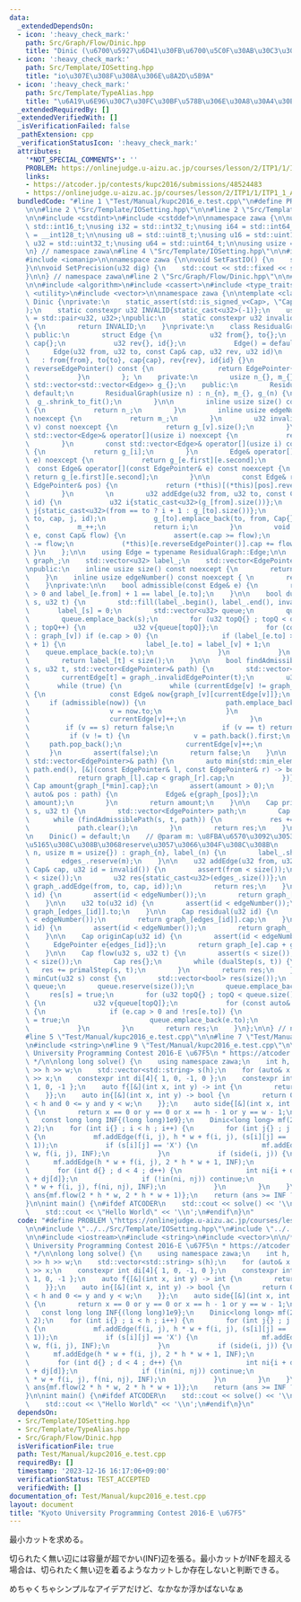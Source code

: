 ```yaml
---
data:
  _extendedDependsOn:
  - icon: ':heavy_check_mark:'
    path: Src/Graph/Flow/Dinic.hpp
    title: "Dinic (\u6700\u5927\u6D41\u30FB\u6700\u5C0F\u30AB\u30C3\u30C8)"
  - icon: ':heavy_check_mark:'
    path: Src/Template/IOSetting.hpp
    title: "io\u307E\u308F\u308A\u306E\u8A2D\u5B9A"
  - icon: ':heavy_check_mark:'
    path: Src/Template/TypeAlias.hpp
    title: "\u6A19\u6E96\u30C7\u30FC\u30BF\u578B\u306E\u30A8\u30A4\u30EA\u30A2\u30B9"
  _extendedRequiredBy: []
  _extendedVerifiedWith: []
  _isVerificationFailed: false
  _pathExtension: cpp
  _verificationStatusIcon: ':heavy_check_mark:'
  attributes:
    '*NOT_SPECIAL_COMMENTS*': ''
    PROBLEM: https://onlinejudge.u-aizu.ac.jp/courses/lesson/2/ITP1/1/ITP1_1_A
    links:
    - https://atcoder.jp/contests/kupc2016/submissions/48524483
    - https://onlinejudge.u-aizu.ac.jp/courses/lesson/2/ITP1/1/ITP1_1_A
  bundledCode: "#line 1 \"Test/Manual/kupc2016_e.test.cpp\"\n#define PROBLEM \"https://onlinejudge.u-aizu.ac.jp/courses/lesson/2/ITP1/1/ITP1_1_A\"\
    \n\n#line 2 \"Src/Template/IOSetting.hpp\"\n\n#line 2 \"Src/Template/TypeAlias.hpp\"\
    \n\n#include <cstdint>\n#include <cstddef>\n\nnamespace zawa {\n\nusing i16 =\
    \ std::int16_t;\nusing i32 = std::int32_t;\nusing i64 = std::int64_t;\nusing i128\
    \ = __int128_t;\n\nusing u8 = std::uint8_t;\nusing u16 = std::uint16_t;\nusing\
    \ u32 = std::uint32_t;\nusing u64 = std::uint64_t;\n\nusing usize = std::size_t;\n\
    \n} // namespace zawa\n#line 4 \"Src/Template/IOSetting.hpp\"\n\n#include <iostream>\n\
    #include <iomanip>\n\nnamespace zawa {\n\nvoid SetFastIO() {\n    std::cin.tie(nullptr)->sync_with_stdio(false);\n\
    }\n\nvoid SetPrecision(u32 dig) {\n    std::cout << std::fixed << std::setprecision(dig);\n\
    }\n\n} // namespace zawa\n#line 2 \"Src/Graph/Flow/Dinic.hpp\"\n\n#line 4 \"Src/Graph/Flow/Dinic.hpp\"\
    \n\n#include <algorithm>\n#include <cassert>\n#include <type_traits>\n#include\
    \ <utility>\n#include <vector>\n\nnamespace zawa {\n\ntemplate <class Cap>\nclass\
    \ Dinic {\nprivate:\n    static_assert(std::is_signed_v<Cap>, \"Cap must be signed\"\
    );\n    static constexpr u32 INVALID{static_cast<u32>(-1)};\n    using EdgePointer\
    \ = std::pair<u32, u32>;\npublic:\n    static constexpr u32 invalid() noexcept\
    \ {\n        return INVALID;\n    }\nprivate:\n    class ResidualGraph {\n   \
    \ public:\n        struct Edge {\n            u32 from{}, to{};\n            Cap\
    \ cap{};\n            u32 rev{}, id{};\n            Edge() = default;\n      \
    \      Edge(u32 from, u32 to, const Cap& cap, u32 rev, u32 id)\n             \
    \   : from{from}, to{to}, cap{cap}, rev{rev}, id{id} {}\n            EdgePointer\
    \ reverseEdgePointer() const {\n                return EdgePointer{to, rev};\n\
    \            }\n        }; \n    private:\n        usize n_{}, m_{};\n       \
    \ std::vector<std::vector<Edge>> g_{};\n    public:\n        ResidualGraph() =\
    \ default;\n        ResidualGraph(usize n) : n_{n}, m_{}, g_(n) {\n          \
    \  g_.shrink_to_fit();\n        }\n\n        inline usize size() const noexcept\
    \ {\n            return n_;\n        }\n        inline usize edgeNumber() const\
    \ noexcept {\n            return m_;\n        }\n        u32 invalidEdgePointer(u32\
    \ v) const noexcept {\n            return g_[v].size();\n        }\n\n       \
    \ std::vector<Edge>& operator[](usize i) noexcept {\n            return g_[i];\n\
    \        }\n        const std::vector<Edge>& operator[](usize i) const noexcept\
    \ {\n            return g_[i];\n        }\n        Edge& operator[](const EdgePointer&\
    \ e) noexcept {\n            return g_[e.first][e.second];\n        }\n      \
    \  const Edge& operator[](const EdgePointer& e) const noexcept {\n           \
    \ return g_[e.first][e.second];\n        }\n\n        const Edge& reverseEdge(const\
    \ EdgePointer& pos) {\n            return (*this)[(*this)[pos].reverseEdgePointer()];\n\
    \        }\n        \n        u32 addEdge(u32 from, u32 to, const Cap& cap, u32\
    \ id) {\n            u32 i{static_cast<u32>(g_[from].size())};\n            u32\
    \ j{static_cast<u32>(from == to ? i + 1 : g_[to].size())};\n            g_[from].emplace_back(from,\
    \ to, cap, j, id);\n            g_[to].emplace_back(to, from, Cap{}, i, id);\n\
    \            m_++;\n            return i;\n        }\n        void update(Edge&\
    \ e, const Cap& flow) {\n            assert(e.cap >= flow);\n            e.cap\
    \ -= flow;\n            (*this)[e.reverseEdgePointer()].cap += flow;\n       \
    \ }\n    };\n\n    using Edge = typename ResidualGraph::Edge;\n\n    ResidualGraph\
    \ graph_;\n    std::vector<u32> label_;\n    std::vector<EdgePointer> edges_;\n\
    \npublic:\n    inline usize size() const noexcept {\n        return graph_.size();\n\
    \    }\n    inline usize edgeNumber() const noexcept { \n        return graph_.edgeNumber();\n\
    \    }\nprivate:\n\n    bool admissible(const Edge& e) {\n        return e.cap\
    \ > 0 and label_[e.from] + 1 == label_[e.to];\n    }\n\n    bool dualStep(u32\
    \ s, u32 t) {\n        std::fill(label_.begin(), label_.end(), invalid());\n \
    \       label_[s] = 0;\n        std::vector<u32> queue;\n        queue.reserve(size());\n\
    \        queue.emplace_back(s);\n        for (u32 topQ{} ; topQ < queue.size()\
    \ ; topQ++) {\n            u32 v{queue[topQ]};\n            for (const auto& e\
    \ : graph_[v]) if (e.cap > 0) {\n                if (label_[e.to] > label_[v]\
    \ + 1) {\n                    label_[e.to] = label_[v] + 1;\n                \
    \    queue.emplace_back(e.to);\n                }\n            }\n        }\n\
    \        return label_[t] < size();\n    }\n\n    bool findAdmissiblePath(u32\
    \ s, u32 t, std::vector<EdgePointer>& path) {\n        std::vector<u32> currentEdge(size());\n\
    \        currentEdge[t] = graph_.invalidEdgePointer(t);\n        u32 v{s};\n \
    \       while (true) {\n            while (currentEdge[v] != graph_.invalidEdgePointer(v))\
    \ {\n                const Edge& now{graph_[v][currentEdge[v]]};\n           \
    \     if (admissible(now)) {\n                    path.emplace_back(v, currentEdge[v]);\n\
    \                    v = now.to;\n                }\n                else {\n\
    \                    currentEdge[v]++;\n                }\n            }\n   \
    \         if (v == s) return false;\n            if (v == t) return true;\n  \
    \          if (v != t) {\n                v = path.back().first;\n           \
    \     path.pop_back();\n                currentEdge[v]++;\n            }\n   \
    \     }\n        assert(false);\n        return false;\n    }\n\n    Cap flow(const\
    \ std::vector<EdgePointer>& path) {\n        auto min{std::min_element(path.begin(),\
    \ path.end(), [&](const EdgePointer& l, const EdgePointer& r) -> bool {\n    \
    \            return graph_[l].cap < graph_[r].cap;\n            })};\n       \
    \ Cap amount{graph_[*min].cap};\n        assert(amount > 0);\n        for (const\
    \ auto& pos : path) {\n            Edge& e{graph_[pos]};\n            graph_.update(e,\
    \ amount);\n        }\n        return amount;\n    }\n\n    Cap primalStep(u32\
    \ s, u32 t) {\n        std::vector<EdgePointer> path;\n        Cap res{};\n  \
    \      while (findAdmissiblePath(s, t, path)) {\n            res += flow(path);\n\
    \            path.clear();\n        }\n        return res;\n    }\n\npublic:\n\
    \n    Dinic() = default;\n    // @param m: \u8FBA\u6570\u3092\u3053\u3053\u306B\
    \u5165\u308C\u308B\u3068reserve\u3057\u3066\u304F\u308C\u308B\n    Dinic(usize\
    \ n, usize m = usize{}) : graph_{n}, label_(n) {\n        label_.shrink_to_fit();\n\
    \        edges_.reserve(m);\n    }\n\n    u32 addEdge(u32 from, u32 to, const\
    \ Cap& cap, u32 id = invalid()) {\n        assert(from < size());\n        assert(to\
    \ < size());\n        u32 res{static_cast<u32>(edges_.size())};\n        edges_.emplace_back(from,\
    \ graph_.addEdge(from, to, cap, id));\n        return res;\n    }\n\n    u32 from(u32\
    \ id) {\n        assert(id < edgeNumber());\n        return graph_[edges_[id]].from;\n\
    \    }\n\n    u32 to(u32 id) {\n        assert(id < edgeNumber());\n        return\
    \ graph_[edges_[id]].to;\n    }\n\n    Cap residual(u32 id) {\n        assert(id\
    \ < edgeNumber());\n        return graph_[edges_[id]].cap;\n    }\n\n    Cap flowed(u32\
    \ id) {\n        assert(id < edgeNumber());\n        return graph_.reverseEdge(edges_[id]).cap;\n\
    \    }\n\n    Cap originCap(u32 id) {\n        assert(id < edgeNumber());\n  \
    \      EdgePointer e{edges_[id]};\n        return graph_[e].cap + graph_.reverseEdge(edges_[id]).cap;\n\
    \    }\n\n    Cap flow(u32 s, u32 t) {\n        assert(s < size());\n        assert(t\
    \ < size());\n        Cap res{};\n        while (dualStep(s, t)) {\n         \
    \   res += primalStep(s, t);\n        }\n        return res;\n    }\n\n    std::vector<bool>\
    \ minCut(u32 s) const {\n        std::vector<bool> res(size());\n        std::vector<u32>\
    \ queue;\n        queue.reserve(size());\n        queue.emplace_back(s);\n   \
    \     res[s] = true;\n        for (u32 topQ{} ; topQ < queue.size() ; topQ++)\
    \ {\n            u32 v{queue[topQ]};\n            for (const auto& e : graph_[v])\
    \ {\n                if (e.cap > 0 and !res[e.to]) {\n                    res[e.to]\
    \ = true;\n                    queue.emplace_back(e.to);\n                } \n\
    \            }\n        }\n        return res;\n    }\n};\n\n} // namespace zawa\n\
    #line 5 \"Test/Manual/kupc2016_e.test.cpp\"\n\n#line 7 \"Test/Manual/kupc2016_e.test.cpp\"\
    \n#include <string>\n#line 9 \"Test/Manual/kupc2016_e.test.cpp\"\n\n/*\n * Kyoto\
    \ University Programming Contest 2016-E \u67F5\n * https://atcoder.jp/contests/kupc2016/submissions/48524483\n\
    \ */\n\nlong long solve() {\n    using namespace zawa;\n    int h, w; std::cin\
    \ >> h >> w;\n    std::vector<std::string> s(h);\n    for (auto& x : s) std::cin\
    \ >> x;\n    constexpr int di[4]{ 1, 0, -1, 0 };\n    constexpr int dj[4]{ 0,\
    \ 1, 0, -1 };\n    auto f{[&](int x, int y) -> int {\n        return x * w + y;\n\
    \    }};\n    auto in{[&](int x, int y) -> bool {\n        return 0 <= x and x\
    \ < h and 0 <= y and y < w;\n    }};\n    auto side{[&](int x, int y) -> bool\
    \ {\n        return x == 0 or y == 0 or x == h - 1 or y == w - 1;\n    }};\n \
    \   const long long INF{(long long)1e9};\n    Dinic<long long> mf(2 * h * w +\
    \ 2);\n    for (int i{} ; i < h ; i++) {\n        for (int j{} ; j < w ; j++)\
    \ {\n            mf.addEdge(f(i, j), h * w + f(i, j), (s[i][j] == 'X' ? INF :\
    \ 1));\n            if (s[i][j] == 'X') {\n                mf.addEdge(2 * h *\
    \ w, f(i, j), INF);\n            }\n            if (side(i, j)) {\n          \
    \      mf.addEdge(h * w + f(i, j), 2 * h * w + 1, INF);\n            }\n     \
    \       for (int d{} ; d < 4 ; d++) {\n                int ni{i + di[d]}, nj{j\
    \ + dj[d]};\n                if (!in(ni, nj)) continue;\n                mf.addEdge(h\
    \ * w + f(i, j), f(ni, nj), INF);\n            }\n        }\n    }\n    long long\
    \ ans{mf.flow(2 * h * w, 2 * h * w + 1)};\n    return (ans >= INF ? -1LL : ans);\n\
    }\n\nint main() {\n#ifdef ATCODER\n    std::cout << solve() << '\\n'; \n#else\n\
    \    std::cout << \"Hello World\" << '\\n';\n#endif\n}\n"
  code: "#define PROBLEM \"https://onlinejudge.u-aizu.ac.jp/courses/lesson/2/ITP1/1/ITP1_1_A\"\
    \n\n#include \"../../Src/Template/IOSetting.hpp\"\n#include \"../../Src/Graph/Flow/Dinic.hpp\"\
    \n\n#include <iostream>\n#include <string>\n#include <vector>\n\n/*\n * Kyoto\
    \ University Programming Contest 2016-E \u67F5\n * https://atcoder.jp/contests/kupc2016/submissions/48524483\n\
    \ */\n\nlong long solve() {\n    using namespace zawa;\n    int h, w; std::cin\
    \ >> h >> w;\n    std::vector<std::string> s(h);\n    for (auto& x : s) std::cin\
    \ >> x;\n    constexpr int di[4]{ 1, 0, -1, 0 };\n    constexpr int dj[4]{ 0,\
    \ 1, 0, -1 };\n    auto f{[&](int x, int y) -> int {\n        return x * w + y;\n\
    \    }};\n    auto in{[&](int x, int y) -> bool {\n        return 0 <= x and x\
    \ < h and 0 <= y and y < w;\n    }};\n    auto side{[&](int x, int y) -> bool\
    \ {\n        return x == 0 or y == 0 or x == h - 1 or y == w - 1;\n    }};\n \
    \   const long long INF{(long long)1e9};\n    Dinic<long long> mf(2 * h * w +\
    \ 2);\n    for (int i{} ; i < h ; i++) {\n        for (int j{} ; j < w ; j++)\
    \ {\n            mf.addEdge(f(i, j), h * w + f(i, j), (s[i][j] == 'X' ? INF :\
    \ 1));\n            if (s[i][j] == 'X') {\n                mf.addEdge(2 * h *\
    \ w, f(i, j), INF);\n            }\n            if (side(i, j)) {\n          \
    \      mf.addEdge(h * w + f(i, j), 2 * h * w + 1, INF);\n            }\n     \
    \       for (int d{} ; d < 4 ; d++) {\n                int ni{i + di[d]}, nj{j\
    \ + dj[d]};\n                if (!in(ni, nj)) continue;\n                mf.addEdge(h\
    \ * w + f(i, j), f(ni, nj), INF);\n            }\n        }\n    }\n    long long\
    \ ans{mf.flow(2 * h * w, 2 * h * w + 1)};\n    return (ans >= INF ? -1LL : ans);\n\
    }\n\nint main() {\n#ifdef ATCODER\n    std::cout << solve() << '\\n'; \n#else\n\
    \    std::cout << \"Hello World\" << '\\n';\n#endif\n}\n"
  dependsOn:
  - Src/Template/IOSetting.hpp
  - Src/Template/TypeAlias.hpp
  - Src/Graph/Flow/Dinic.hpp
  isVerificationFile: true
  path: Test/Manual/kupc2016_e.test.cpp
  requiredBy: []
  timestamp: '2023-12-16 16:17:06+09:00'
  verificationStatus: TEST_ACCEPTED
  verifiedWith: []
documentation_of: Test/Manual/kupc2016_e.test.cpp
layout: document
title: "Kyoto University Programming Contest 2016-E \u67F5"
---
```


最小カットを求める。

切られたく無い辺には容量が超でかい(INF)辺を張る。最小カットがINFを超える場合は、切られたく無い辺を着るようなカットしか存在しないと判断できる。

めちゃくちゃシンプルなアイデアだけど、なかなか浮かばないなぁ
